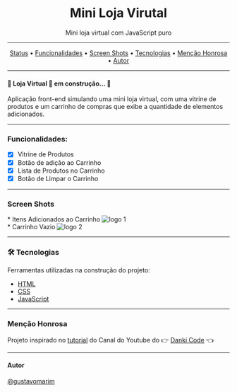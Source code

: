 <h1 align="center"> Mini Loja Virutal</h1>
<p align="center">Mini loja virtual com JavaScript puro</p>
<hr>

<p align="center">
 <a href="#status">Status</a> •
 <a href="#funcionalidades">Funcionalidades</a> • 
 <a href="#screenShots">Screen Shots</a> • 
 <a href="#tecnologias">Tecnologias</a> • 
 <a href="#mencaoHonrosa">Menção Honrosa</a> • 
 <a href="#autor">Autor</a>
</p>
<hr>

<h4 id="status">🚧 Loja Virtual 🚀 em construção... 🚧</h4>
<p>Aplicação front-end simulando uma mini loja virtual, com uma vitrine de produtos e um carrinho de compras que exibe a quantidade de elementos adicionados.
</p><hr>

<h3 id="funcionalidades"> Funcionalidades:</h3>

- [x] Vitrine de Produtos
- [x] Botão de adição ao Carrinho
- [x] Lista de Produtos no Carrinho
- [x] Botão de Limpar o Carrinho
<hr>

<h3 id="screenShots">Screen Shots</h3>
* Itens Adicionados ao Carrinho
<img src="https://user-images.githubusercontent.com/66189039/120221350-a4813e00-c214-11eb-8799-38d2506abeac.png" alt="logo 1"/><br>
* Carrinho Vazio
<img src="https://user-images.githubusercontent.com/66189039/120221888-8700a400-c215-11eb-9183-0a58174f33e5.png" alt="logo 2" />
<hr>

<h3 id="tecnologias"> 🛠 Tecnologias </h3>
Ferramentas utilizadas na construção do projeto:

* [HTML](https://developer.mozilla.org/pt-BR/docs/Web/HTML)<br>
* [CSS](https://developer.mozilla.org/pt-BR/docs/Web/CSS)<br>
* [JavaScript](https://developer.mozilla.org/pt-BR/docs/Web/JavaScript)<br>
<hr>

<h3 id="mencaoHonrosa"> Menção Honrosa</h3>

Projeto inspirado no [tutorial](https://www.youtube.com/watch?v=wG65FdU-Yos) do Canal do Youtube do :point_right: [Danki Code](https://www.youtube.com/c/DankiCode) :point_left:
<hr>

<h4 id="autor">Autor</h4>

[@gustavomarim](https://github.com/gustavomarim)



